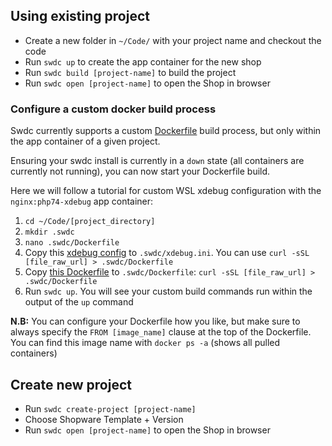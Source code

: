 ## Using existing project

- Create a new folder in `~/Code/` with your project name and checkout the code
- Run `swdc up` to create the app container for the new shop
- Run `swdc build [project-name]` to build the project
- Run `swdc open [project-name]` to open the Shop in browser

### Configure a custom docker build process

Swdc currently supports a custom [Dockerfile](https://docs.docker.com/engine/reference/builder/) build process, but only within the app container of a given project.

Ensuring your swdc install is currently in a `down` state (all containers are currently not running), you can now start your Dockerfile build. 

Here we will follow a tutorial for custom WSL xdebug configuration with the `nginx:php74-xdebug` app container:

1. `cd ~/Code/[project_directory]`
2. `mkdir .swdc`
3. `nano .swdc/Dockerfile`
4. Copy this [xdebug config](reference/WSL/xdebug.ini) to `.swdc/xdebug.ini`. You can use `curl -sSL [file_raw_url] > .swdc/Dockerfile`
5. Copy [this Dockerfile](reference/WSL/Dockerfile) to `.swdc/Dockerfile`: `curl -sSL [file_raw_url] > .swdc/Dockerfile`
6. Run `swdc up`. You will see your custom build commands run within the output of the `up` command

**N.B:** You can configure your Dockerfile how you like, but make sure to always specify the `FROM [image_name]` clause at the top of the Dockerfile. You can find this image name with `docker ps -a` (shows all pulled containers)

## Create new project

- Run `swdc create-project [project-name]`
- Choose Shopware Template + Version
- Run `swdc open [project-name]` to open the Shop in browser

